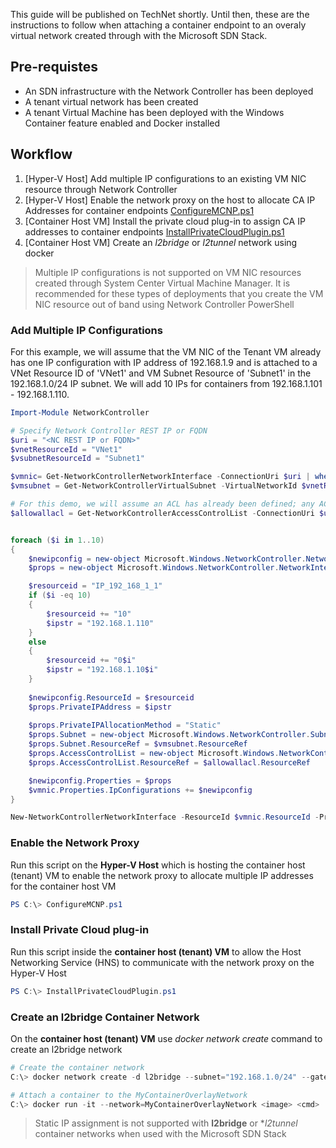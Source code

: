 This guide will be published on TechNet shortly. Until then, these are the instructions to follow when attaching a container endpoint to an overaly virtual network created through with the Microsoft SDN Stack.


## Pre-requistes
 * An SDN infrastructure with the Network Controller has been deployed
 * A tenant virtual network has been created
 * A tenant Virtual Machine has been deployed with the Windows Container feature enabled and Docker installed

## Workflow

1. [Hyper-V Host] Add multiple IP configurations to an existing VM NIC resource through Network Controller
2. [Hyper-V Host] Enable the network proxy on the host to allocate CA IP Addresses for container endpoints [ConfigureMCNP.ps1](location>)
3. [Container Host VM] Install the private cloud plug-in to assign CA IP addresses to container endpoints [InstallPrivateCloudPlugin.ps1](location)
4. [Container Host VM] Create an *l2bridge* or *l2tunnel* network using docker
 
> Multiple IP configurations is not supported on VM NIC resources created through System Center Virtual Machine Manager. It is recommended for these types of deployments that you create the VM NIC resource out of band using Network Controller PowerShell

### Add Multiple IP Configurations

For this example, we will assume that the VM NIC of the Tenant VM already has one IP configuration with IP address of 192.168.1.9 and is attached to a VNet Resource ID of 'VNet1' and VM Subnet Resource of 'Subnet1' in the 192.168.1.0/24 IP subnet. We will add 10 IPs for containers from 192.168.1.101 - 192.168.1.110.

```powershell
Import-Module NetworkController

# Specify Network Controller REST IP or FQDN
$uri = "<NC REST IP or FQDN>"
$vnetResourceId = "VNet1"
$vsubnetResourceId = "Subnet1"

$vmnic= Get-NetworkControllerNetworkInterface -ConnectionUri $uri | where {$_.properties.IpConfigurations.Properties.PrivateIPAddress -eq "192.168.1.9" }
$vmsubnet = Get-NetworkControllerVirtualSubnet -VirtualNetworkId $vnetResourceId -ResourceId $vsubnetResourceId -ConnectionUri $uri

# For this demo, we will assume an ACL has already been defined; any ACL can be applied here
$allowallacl = Get-NetworkControllerAccessControlList -ConnectionUri $uri -ResourceId "AllowAll"


foreach ($i in 1..10)
{
    $newipconfig = new-object Microsoft.Windows.NetworkController.NetworkInterfaceIpConfiguration
    $props = new-object Microsoft.Windows.NetworkController.NetworkInterfaceIpConfigurationProperties

    $resourceid = "IP_192_168_1_1"
    if ($i -eq 10) 
    {
        $resourceid += "10"
        $ipstr = "192.168.1.110"
    }
    else
    {
        $resourceid += "0$i"
        $ipstr = "192.168.1.10$i"
    }
    
    $newipconfig.ResourceId = $resourceid
    $props.PrivateIPAddress = $ipstr    
    
    $props.PrivateIPAllocationMethod = "Static"
    $props.Subnet = new-object Microsoft.Windows.NetworkController.Subnet
    $props.Subnet.ResourceRef = $vmsubnet.ResourceRef
    $props.AccessControlList = new-object Microsoft.Windows.NetworkController.AccessControlList
    $props.AccessControlList.ResourceRef = $allowallacl.ResourceRef

    $newipconfig.Properties = $props
    $vmnic.Properties.IpConfigurations += $newipconfig
}

New-NetworkControllerNetworkInterface -ResourceId $vmnic.ResourceId -Properties $vmnic.Properties -ConnectionUri $uri
```

### Enable the Network Proxy

Run this script on the **Hyper-V Host** which is hosting the container host (tenant) VM to enable the network proxy to allocate multiple IP addresses for the container host VM

```powershell
PS C:\> ConfigureMCNP.ps1
```

### Install Private Cloud plug-in

Run this script inside the **container host (tenant) VM** to allow the Host Networking Service (HNS) to communicate with the network proxy on the Hyper-V Host

```powershell
PS C:\> InstallPrivateCloudPlugin.ps1
```

### Create an l2bridge Container Network

On the **container host (tenant) VM** use _docker network create_ command to create an l2bridge network

```powershell
# Create the container network
C:\> docker network create -d l2bridge --subnet="192.168.1.0/24" --gateway="192.168.1.1" MyContainerOverlayNetwork

# Attach a container to the MyContainerOverlayNetwork 
C:\> docker run -it --network=MyContainerOverlayNetwork <image> <cmd>
```

> Static IP assignment is not supported with **l2bridge** or **l2tunnel* container networks when used with the Microsoft SDN Stack




